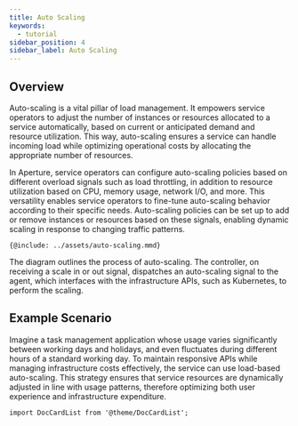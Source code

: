 ```yaml
---
title: Auto Scaling
keywords:
  - tutorial
sidebar_position: 4
sidebar_label: Auto Scaling
---
```


## Overview

Auto-scaling is a vital pillar of load management. It empowers service operators
to adjust the number of instances or resources allocated to a service
automatically, based on current or anticipated demand and resource utilization.
This way, auto-scaling ensures a service can handle incoming load while
optimizing operational costs by allocating the appropriate number of resources.

In Aperture, service operators can configure auto-scaling policies based on
different overload signals such as load throttling, in addition to resource
utilization based on CPU, memory usage, network I/O, and more. This versatility
enables service operators to fine-tune auto-scaling behavior according to their
specific needs. Auto-scaling policies can be set up to add or remove instances
or resources based on these signals, enabling dynamic scaling in response to
changing traffic patterns.

<Zoom>

```mermaid
{@include: ../assets/auto-scaling.mmd}
```

</Zoom>

The diagram outlines the process of auto-scaling. The controller, on receiving a
scale in or out signal, dispatches an auto-scaling signal to the agent, which
interfaces with the infrastructure APIs, such as Kubernetes, to perform the
scaling.

## Example Scenario

Imagine a task management application whose usage varies significantly between
working days and holidays, and even fluctuates during different hours of a
standard working day. To maintain responsive APIs while managing infrastructure
costs effectively, the service can use load-based auto-scaling. This strategy
ensures that service resources are dynamically adjusted in line with usage
patterns, therefore optimizing both user experience and infrastructure
expenditure.

```mdx-code-block
import DocCardList from '@theme/DocCardList';
```

<DocCardList />
